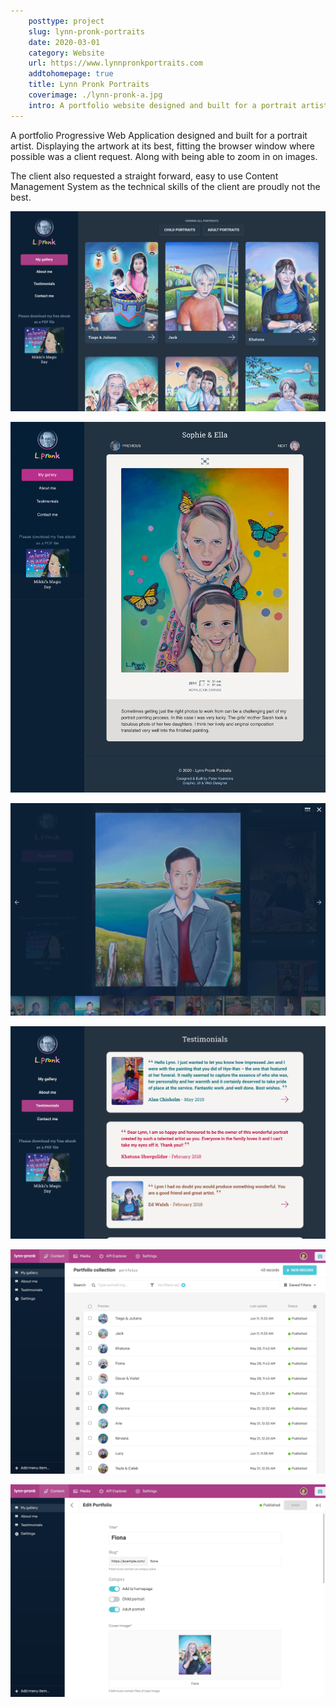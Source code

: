 ```yaml
---  
    posttype: project
    slug: lynn-pronk-portraits
    date: 2020-03-01
    category: Website
    url: https://www.lynnpronkportraits.com
    addtohomepage: true
    title: Lynn Pronk Portraits
    coverimage: ./lynn-pronk-a.jpg
    intro: A portfolio website designed and built for a portrait artist.
---
```


<div class="description">

A portfolio Progressive Web Application designed and built for a portrait artist. Displaying the artwork at its best, fitting the browser window where possible was a client request. Along with being able to zoom in on images.

The client also requested a straight forward, easy to use Content Management System as the technical skills of the client are proudly not the best.

</div>

<div class="images">

![Lynn Pronk - Homepage](./lynn-pronk-a.jpg "Lynn Pronk Homepage")

![Lynn Pronk - Portfolio item](./lynn-pronk-b.jpg "Lynn Pronk - Portfolio item")

![Lynn Pronk - Lightbox](./lynn-pronk-c.jpg "Lynn Pronk - Lightbox")

![Lynn Pronk - Testimonials](./lynn-pronk-d.jpg "Lynn Pronk - Testimonials")

![Lynn Pronk - CMS](./lynn-pronk-e.jpg "Lynn Pronk - CMS")

![Lynn Pronk - CMS](./lynn-pronk-f.jpg "Lynn Pronk - CMS")

</div>